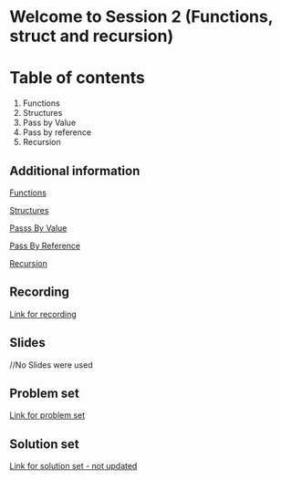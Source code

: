# Welcome to Session 2 (Functions, struct and recursion)

# Table of contents

1.  Functions
2.  Structures
3.  Pass by Value
4.  Pass by reference
5.  Recursion

## Additional information

[Functions](https://www.javatpoint.com/cpp-functions)

[Structures](https://www.geeksforgeeks.org/structures-in-cpp/)

[Passs By Value](https://www.learncpp.com/cpp-tutorial/passing-arguments-by-value/)

[Pass By Reference](https://www.learncpp.com/cpp-tutorial/passing-arguments-by-reference/)

[Recursion](https://favtutor.com/blogs/recursion-cpp)

## Recording

[Link for recording](https://drive.google.com/file/d/1DeCi-B8Zd5pNNESnNDCSC0SBygl93YMO/view?usp=sharing)

## Slides

//No Slides were used

## Problem set

[Link for problem set](https://docs.google.com/document/d/1RoayCJUhjHNGwKSCkqSQz0w-9awk7MbUXokncpSYe_c/edit?usp=sharing)

## Solution set

[Link for solution set - not updated](https://docs.google.com/document/d/1nJ1Vl5nzoKdM1qOJxQENRSUH6fMb_lf0K0LEHpaYXZs/edit?usp=sharing)

